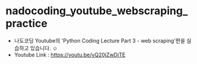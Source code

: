 # nadocoding_youtube_webscraping_practice
- 나도코딩 Youtube의 'Python Coding Lecture Part 3 - web scraping'편을 실습하고 있습니다. ☺️
- Youtube Link : https://youtu.be/yQ20jZwDjTE

